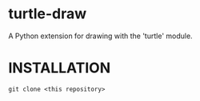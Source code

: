# turtle-draw
A Python extension for drawing with the 'turtle' module.

# INSTALLATION
```git clone <this repository>```
